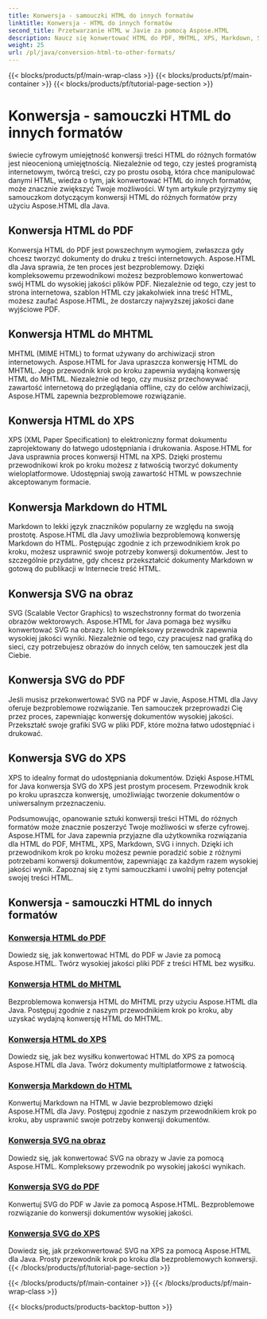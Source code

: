 ```yaml
---
title: Konwersja - samouczki HTML do innych formatów
linktitle: Konwersja - HTML do innych formatów
second_title: Przetwarzanie HTML w Javie za pomocą Aspose.HTML
description: Naucz się konwertować HTML do PDF, MHTML, XPS, Markdown, SVG i innych w Javie za pomocą Aspose.HTML. Wysokiej jakości konwersje dokumentów stały się łatwe.
weight: 25
url: /pl/java/conversion-html-to-other-formats/
---
```


{{< blocks/products/pf/main-wrap-class >}}
{{< blocks/products/pf/main-container >}}
{{< blocks/products/pf/tutorial-page-section >}}

# Konwersja - samouczki HTML do innych formatów


świecie cyfrowym umiejętność konwersji treści HTML do różnych formatów jest nieocenioną umiejętnością. Niezależnie od tego, czy jesteś programistą internetowym, twórcą treści, czy po prostu osobą, która chce manipulować danymi HTML, wiedza o tym, jak konwertować HTML do innych formatów, może znacznie zwiększyć Twoje możliwości. W tym artykule przyjrzymy się samouczkom dotyczącym konwersji HTML do różnych formatów przy użyciu Aspose.HTML dla Java.

## Konwersja HTML do PDF

Konwersja HTML do PDF jest powszechnym wymogiem, zwłaszcza gdy chcesz tworzyć dokumenty do druku z treści internetowych. Aspose.HTML dla Java sprawia, że ten proces jest bezproblemowy. Dzięki kompleksowemu przewodnikowi możesz bezproblemowo konwertować swój HTML do wysokiej jakości plików PDF. Niezależnie od tego, czy jest to strona internetowa, szablon HTML czy jakakolwiek inna treść HTML, możesz zaufać Aspose.HTML, że dostarczy najwyższej jakości dane wyjściowe PDF.

## Konwersja HTML do MHTML

MHTML (MIME HTML) to format używany do archiwizacji stron internetowych. Aspose.HTML for Java upraszcza konwersję HTML do MHTML. Jego przewodnik krok po kroku zapewnia wydajną konwersję HTML do MHTML. Niezależnie od tego, czy musisz przechowywać zawartość internetową do przeglądania offline, czy do celów archiwizacji, Aspose.HTML zapewnia bezproblemowe rozwiązanie.

## Konwersja HTML do XPS

XPS (XML Paper Specification) to elektroniczny format dokumentu zaprojektowany do łatwego udostępniania i drukowania. Aspose.HTML for Java usprawnia proces konwersji HTML na XPS. Dzięki prostemu przewodnikowi krok po kroku możesz z łatwością tworzyć dokumenty wieloplatformowe. Udostępniaj swoją zawartość HTML w powszechnie akceptowanym formacie.

## Konwersja Markdown do HTML

Markdown to lekki język znaczników popularny ze względu na swoją prostotę. Aspose.HTML dla Javy umożliwia bezproblemową konwersję Markdown do HTML. Postępując zgodnie z ich przewodnikiem krok po kroku, możesz usprawnić swoje potrzeby konwersji dokumentów. Jest to szczególnie przydatne, gdy chcesz przekształcić dokumenty Markdown w gotową do publikacji w Internecie treść HTML.

## Konwersja SVG na obraz

SVG (Scalable Vector Graphics) to wszechstronny format do tworzenia obrazów wektorowych. Aspose.HTML for Java pomaga bez wysiłku konwertować SVG na obrazy. Ich kompleksowy przewodnik zapewnia wysokiej jakości wyniki. Niezależnie od tego, czy pracujesz nad grafiką do sieci, czy potrzebujesz obrazów do innych celów, ten samouczek jest dla Ciebie.

## Konwersja SVG do PDF

Jeśli musisz przekonwertować SVG na PDF w Javie, Aspose.HTML dla Javy oferuje bezproblemowe rozwiązanie. Ten samouczek przeprowadzi Cię przez proces, zapewniając konwersję dokumentów wysokiej jakości. Przekształć swoje grafiki SVG w pliki PDF, które można łatwo udostępniać i drukować.

## Konwersja SVG do XPS

XPS to idealny format do udostępniania dokumentów. Dzięki Aspose.HTML for Java konwersja SVG do XPS jest prostym procesem. Przewodnik krok po kroku upraszcza konwersję, umożliwiając tworzenie dokumentów o uniwersalnym przeznaczeniu.

Podsumowując, opanowanie sztuki konwersji treści HTML do różnych formatów może znacznie poszerzyć Twoje możliwości w sferze cyfrowej. Aspose.HTML for Java zapewnia przyjazne dla użytkownika rozwiązania dla HTML do PDF, MHTML, XPS, Markdown, SVG i innych. Dzięki ich przewodnikom krok po kroku możesz pewnie poradzić sobie z różnymi potrzebami konwersji dokumentów, zapewniając za każdym razem wysokiej jakości wynik. Zapoznaj się z tymi samouczkami i uwolnij pełny potencjał swojej treści HTML.

## Konwersja - samouczki HTML do innych formatów
### [Konwersja HTML do PDF](./convert-html-to-pdf/)
Dowiedz się, jak konwertować HTML do PDF w Javie za pomocą Aspose.HTML. Twórz wysokiej jakości pliki PDF z treści HTML bez wysiłku.
### [Konwersja HTML do MHTML](./convert-html-to-mhtml/)
Bezproblemowa konwersja HTML do MHTML przy użyciu Aspose.HTML dla Java. Postępuj zgodnie z naszym przewodnikiem krok po kroku, aby uzyskać wydajną konwersję HTML do MHTML.
### [Konwersja HTML do XPS](./convert-html-to-xps/)
Dowiedz się, jak bez wysiłku konwertować HTML do XPS za pomocą Aspose.HTML dla Java. Twórz dokumenty multiplatformowe z łatwością.
### [Konwersja Markdown do HTML](./convert-markdown-to-html/)
Konwertuj Markdown na HTML w Javie bezproblemowo dzięki Aspose.HTML dla Javy. Postępuj zgodnie z naszym przewodnikiem krok po kroku, aby usprawnić swoje potrzeby konwersji dokumentów.
### [Konwersja SVG na obraz](./convert-svg-to-image/)
Dowiedz się, jak konwertować SVG na obrazy w Javie za pomocą Aspose.HTML. Kompleksowy przewodnik po wysokiej jakości wynikach.
### [Konwersja SVG do PDF](./convert-svg-to-pdf/)
Konwertuj SVG do PDF w Javie za pomocą Aspose.HTML. Bezproblemowe rozwiązanie do konwersji dokumentów wysokiej jakości.
### [Konwersja SVG do XPS](./convert-svg-to-xps/)
Dowiedz się, jak przekonwertować SVG na XPS za pomocą Aspose.HTML dla Java. Prosty przewodnik krok po kroku dla bezproblemowych konwersji.
{{< /blocks/products/pf/tutorial-page-section >}}

{{< /blocks/products/pf/main-container >}}
{{< /blocks/products/pf/main-wrap-class >}}

{{< blocks/products/products-backtop-button >}}
